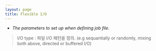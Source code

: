 ```yaml
---
layout: page
title: Flexible I/O
---
```

- *The parameters to set up when defining job file.*
> I/O type : 파일 I/O 패턴을 정의. (e.g sequantially or randomly, mixing both above, directed or buffered I/O)
